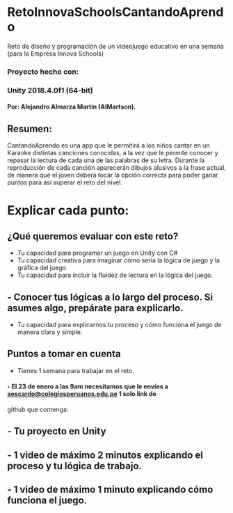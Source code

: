 ﻿# RetoInnovaSchoolsCantandoAprendo
Reto de diseño y programación de un videojuego educativo en una semana (para la Empresa Innova Schools)

### Proyecto hecho con:
### Unity 2018.4.0f1 (64-bit)

#### Por: Alejandro Almarza Martín (AlMartson).


## Resumen:

CantandoAprendo es una app que le permitirá a los niños cantar en un Karaoke distintas canciones conocidas, a la vez que le permite conocer y repasar la lectura de cada una de las palabras de su letra.
Durante la reproducción de cada canción aparecerán dibujos alusivos a la frase actual, de manera que el joven deberá tocar la opción correcta para poder ganar puntos para así superar el reto del nivel.


# Explicar cada punto:

## ¿Qué queremos evaluar con este reto?

- Tu capacidad para programar un juego en Unity con C#
- Tu capacidad creativa para imaginar cómo sería la lógica de juego y la gráfica del juego
- Tu capacidad para incluir la fluidez de lectura en la lógica del juego.
## - Conocer tus lógicas a lo largo del proceso. Si asumes algo, prepárate para explicarlo.
- Tu capacidad para explicarnos tu proceso y cómo funciona el juego de manera clara y simple.

## Puntos a tomar en cuenta

- Tienes 1 semana para trabajar en el reto.

#### - El 23 de enero a las 9am necesitamos que le envíes a aescardo@colegiosperuanos.edu.pe 1 solo link de
github que contenga:

## - Tu proyecto en Unity
## - 1 video de máximo 2 minutos explicando el proceso y tu lógica de trabajo.
## - 1 video de máximo 1 minuto explicando cómo funciona el juego.
